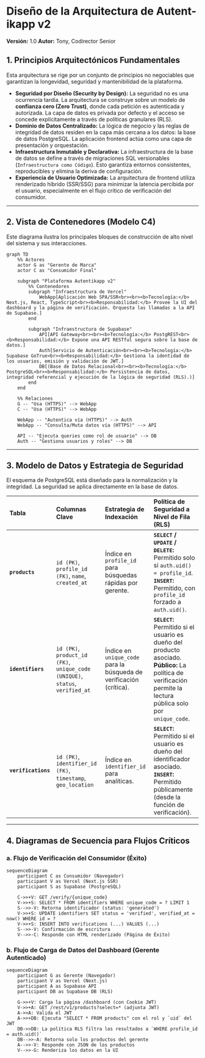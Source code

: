 # Diseño de la Arquitectura de Autent-ikapp v2

**Versión:** 1.0
**Autor:** Tony, Codirector Senior

## 1. Principios Arquitectónicos Fundamentales

Esta arquitectura se rige por un conjunto de principios no negociables que garantizan la longevidad, seguridad y mantenibilidad de la plataforma.

-   **Seguridad por Diseño (Security by Design):** La seguridad no es una ocurrencia tardía. La arquitectura se construye sobre un modelo de **confianza cero (Zero Trust)**, donde cada petición es autenticada y autorizada. La capa de datos es privada por defecto y el acceso se concede explícitamente a través de políticas granulares (RLS).
-   **Dominio de Datos Centralizado:** La lógica de negocio y las reglas de integridad de datos residen en la capa más cercana a los datos: la base de datos PostgreSQL. La aplicación frontend actúa como una capa de presentación y orquestación.
-   **Infraestructura Inmutable y Declarativa:** La infraestructura de la base de datos se define a través de migraciones SQL versionables (`Infraestructura como Código`). Esto garantiza entornos consistentes, reproducibles y elimina la deriva de configuración.
-   **Experiencia de Usuario Optimizada:** La arquitectura de frontend utiliza renderizado híbrido (SSR/SSG) para minimizar la latencia percibida por el usuario, especialmente en el flujo crítico de verificación del consumidor.

---

## 2. Vista de Contenedores (Modelo C4)

Este diagrama ilustra los principales bloques de construcción de alto nivel del sistema y sus interacciones.

```mermaid
graph TD
    %% Actores
    actor G as "Gerente de Marca"
    actor C as "Consumidor Final"

    subgraph "Plataforma Autentikapp v2"
        %% Contenedores
        subgraph "Infraestructura de Vercel"
            WebApp[Aplicación Web SPA/SSR<br><br><b>Tecnología:</b> Next.js, React, TypeScript<br><b>Responsabilidad:</b> Provee la UI del dashboard y la página de verificación. Orquesta las llamadas a la API de Supabase.]
        end

        subgraph "Infraestructura de Supabase"
            API[API Gateway<br><br><b>Tecnología:</b> PostgREST<br><b>Responsabilidad:</b> Expone una API RESTful segura sobre la base de datos.]
            Auth[Servicio de Autenticación<br><br><b>Tecnología:</b> Supabase GoTrue<br><b>Responsabilidad:</b> Gestiona la identidad de los usuarios, emisión y validación de JWT.]
            DB[(Base de Datos Relacional<br><br><b>Tecnología:</b> PostgreSQL<br><b>Responsabilidad:</b> Persistencia de datos, integridad referencial y ejecución de la lógica de seguridad (RLS).)]
        end
    end

    %% Relaciones
    G -- "Usa (HTTPS)" --> WebApp
    C -- "Usa (HTTPS)" --> WebApp

    WebApp -- "Autentica vía (HTTPS)" --> Auth
    WebApp -- "Consulta/Muta datos vía (HTTPS)" --> API

    API -- "Ejecuta queries como rol de usuario" --> DB
    Auth -- "Gestiona usuarios y roles" --> DB
```

---

## 3. Modelo de Datos y Estrategia de Seguridad

El esquema de PostgreSQL está diseñado para la normalización y la integridad. La seguridad se aplica directamente en la base de datos.

| Tabla           | Columnas Clave                                                              | Estrategia de Indexación                                     | Política de Seguridad a Nivel de Fila (RLS)                                                                                             |
| :-------------- | :-------------------------------------------------------------------------- | :----------------------------------------------------------- | :-------------------------------------------------------------------------------------------------------------------------------------- |
| **`products`**  | `id (PK)`, `profile_id (FK)`, `name`, `created_at`                          | Índice en `profile_id` para búsquedas rápidas por gerente.    | **`SELECT` / `UPDATE` / `DELETE`:** Permitido solo si `auth.uid() = profile_id`. <br> **`INSERT`:** Permitido, con `profile_id` forzado a `auth.uid()`. |
| **`identifiers`** | `id (PK)`, `product_id (FK)`, `unique_code (UNIQUE)`, `status`, `verified_at` | Índice en `unique_code` para la búsqueda de verificación (crítica). | **`SELECT`:** Permitido si el usuario es dueño del producto asociado. <br> **Público:** La política de verificación permite la lectura pública solo por `unique_code`. |
| **`verifications`** | `id (PK)`, `identifier_id (FK)`, `timestamp`, `geo_location`              | Índice en `identifier_id` para analíticas.                   | **`SELECT`:** Permitido si el usuario es dueño del identificador asociado. <br> **`INSERT`:** Permitido públicamente (desde la función de verificación). |

---

## 4. Diagramas de Secuencia para Flujos Críticos

### a. Flujo de Verificación del Consumidor (Éxito)

```mermaid
sequenceDiagram
    participant C as Consumidor (Navegador)
    participant V as Vercel (Next.js SSR)
    participant S as Supabase (PostgreSQL)

    C->>+V: GET /verify/{unique_code}
    V->>+S: SELECT * FROM identifiers WHERE unique_code = ? LIMIT 1
    S-->>-V: Retorna identificador (status: 'generated')
    V->>+S: UPDATE identifiers SET status = 'verified', verified_at = now() WHERE id = ?
    V->>+S: INSERT INTO verifications (...) VALUES (...)
    S-->>-V: Confirmación de escritura
    V-->>-C: Responde con HTML renderizado (Página de Éxito)
```

### b. Flujo de Carga de Datos del Dashboard (Gerente Autenticado)

```mermaid
sequenceDiagram
    participant G as Gerente (Navegador)
    participant V as Vercel (Next.js)
    participant A as Supabase API
    participant DB as Supabase DB (RLS)

    G->>+V: Carga la página /dashboard (con Cookie JWT)
    V->>+A: GET /rest/v1/products?select=* (adjunta JWT)
    A->>A: Valida el JWT
    A->>+DB: Ejecuta "SELECT * FROM products" con el rol y `uid` del JWT
    DB->>DB: La política RLS filtra los resultados a `WHERE profile_id = auth.uid()`
    DB-->>-A: Retorna solo los productos del gerente
    A-->>-V: Responde con JSON de los productos
    V-->>-G: Renderiza los datos en la UI
```